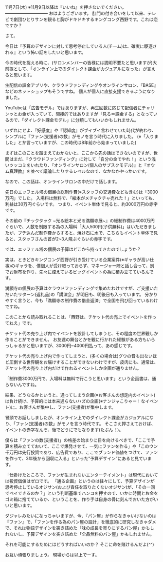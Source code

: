 11月7日(木) ※11月9日以降は『いいね』を押さないでください。
━━━━━━━━━━
おはようございます。
肛門の付き合いをして以来、テレビで劇団ひとりサンを観ると胸がドキドキするキングコング西野です。これは恋ですか？

さて。

今日は『予算のデザインに対して思考停止している人(チーム)は、確実に駆逐される』という怖い話をしたいと思います。

今の時代を捉える時に、(サロンメンバーの皆様には説明不要たと思いますが)大前提として、「オンライン上でのダイレクト課金がカジュアルになった」が言えると思います。

生配信の課金アプリや、クラウドファンディングやオンラインサロン、『BASE』などのネットショップもそうですね。
個人が個人に直接支援できるようになりました。

YouTubeは「広告モデル」ではありますが、再生回数に応じて配信者にチャリンッとお金が入っていて、間接的ではありますが「見る＝課金する」となっているので、「ダイレクト課金モデル」に分類してもいいかもしれません。

いずれにせよ、『好感度』や『認知度』がブイブイ言わせていた時代が終わり、シンプルに『ファン(支援者)の数』がモノを言う時代に入りました。
(※「入りました」とか言っていますが、この時代は8年前から始まっていました)

まずはこのことを踏まえておかないと、ここから先の話はできないのですが、世間はまだ、『クラウドファンディング』に対して「自分の金でやれ！」という浅いツッコミをいれたり、『オンラインサロン(個人のサブスクモデル)』と『オウム真理教』を並べて議論したりするレベルなので、なかなかやっかいです。

なので、この話は、オンラインサロンの中だけで話します。

先日のエッフェル塔の個展の総制作費(※スタッフの交通費なども含む)は「3000万円」でした。
入場料は無料で、「絵本がメチャクチャ売れた！」といっても、利益は30万円ぐらいです。
つまり、イベント単体で見ると、約3000万円の赤字です。

その前の『チックタック ~光る絵本と光る満願寺展~』の総制作費は4000万円ぐらいで、人数を制限する為の入場料「大人500円(子供無料)」はいただきましたが、ブチ込んだ制作費からすると、焼け石に水で、こちらもイベント単体で見ると、スタッフさんの首が2~3人飛ぶぐらいの赤字です。

では、エッフェル塔の個展の予算はどこから持ってきたのでしょうか？

実は、ときどきキングコング西野が引き受けている企業案件(※ギャラが高い仕事)のギャラを、僕個人が受け取っておらず、マネージャー陣と話し合って、別でお財布を作り、先々に控えているビッグイベントの為に積み立てているんです。

満願寺の個展の予算はクラウドファンディングで集めたわけですが、ご支援いただいたリターン(返礼品)の「講演会」が明日も、明後日も入っています。
分かりやすく言うと、今も「満願寺の制作費の借金返済」で全国を飛び回っているわけですね。

このことから読み取れることは、「西野は、チケット代の売上でイベントを作ってねえ」です。

チケット代の売り上げ内でイベントを設計してしまうと、その程度の世界観しか作ることができません。
お友達の舞台とかを観に行かれた経験がある方もいらっしゃるかと思いますが、3000円~4000円払って、あの感じです。

チケット代の売り上げ内で作ってしまうと、(多くの場合は)グウの音も出ないほど圧倒する世界観をお届けすることができないわけですが、皮肉にも、通常は、チケット代の売り上げ内だけで作れるイベントしか企画が通りません。

「制作費3000万円で、入場料は無料で行こうと思います」という企画書は、通らないんですね。

結果、どうなるかというと、通ってしまう企画(※お客さんの想定内のイベント)は負け続け、予算的には本来通らないハズの企画(※ナンジャこりゃー！なイベント)に、お客さんが集中し、ファン(支援者)が集中します。

冒頭でお話ししましたが、オンライン上でのダイレクト課金がカジュアルになり、「ファン(支援者)の数」がモノを言う時代です。
そこさえ押さえておけば、イベントの赤字なんぞ、後でどうにでもなります(たぶん！)。

僕らは「ファンの数(支援者)」の格差の始まりに目を向けるべきで、「ここで予算を積み立てておいて、ここで爆発させて、一気にファンを作る」や「このウン千万円は先行投資であり、広告費であり、ここでブランド価値をつけて、ファンを作って、3年後から回収に入る」といった“予算デザイン”にあると見ています。

「仕掛けたところで、ファンが生まれないエンターテイメント」は現代においては投資価値はゼロです。
『通る企画』というのは往々にして、予算デザインが思考停止しているオジサン(および責任を取りたくないオジサン)が、「その一回でペイできるのか？」という判断基準でハンコを押すので、いかに時間とお金をゴミ箱に捨てているか、ということを、作り手は自身の骨に刻んでおいた方がいいと思います。

ダジャレみたいになっちゃいますが、今、『パン屋』が作らなきゃいけないのは『ファン』で、「ファンを作る為のパン屋の設計」を徹底的に研究しなきゃダメで、それは物語デザインを突き詰めた「味の成長を売りにするパン屋」かもしれないし、予算デザインを突き詰めた「全品無料のパン屋」かもしれません。

それを可能にするためにはどうすればいいのか？
そこに命を賭けるんだよ(*^^*)

お互い頑張りましょう。
現場からは以上でーす。
